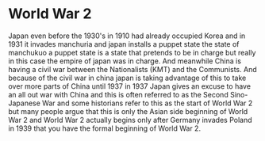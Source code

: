 # World War 2



Japan even before the 1930's in 1910 had already occupied Korea and in 1931 it invades manchuria and japan installs a puppet state the state of manchukuo a puppet state is a state that pretends to be in charge but really in this case the empire of japan was in charge.
And meanwhile China is having a civil war between the Nationalists (KMT) and the Communists.
And because of the civil war in china japan is taking advantage of this to take over more parts of China until 1937 in 1937 Japan gives an excuse to have an all out war with China and this is often referred to as the Second Sino-Japanese War and some historians refer to this as the start of World War 2 but many people argue that this is only the Asian side beginning of World War 2 and World War 2 actually begins only after Germany invades Poland in 1939 that you have the formal beginning of World War 2.
